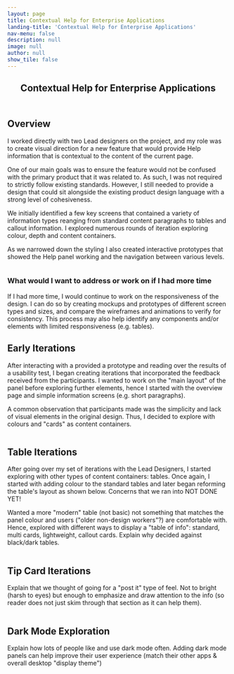 ```yaml
---
layout: page
title: Contextual Help for Enterprise Applications
landing-title: 'Contextual Help for Enterprise Applications'
nav-menu: false
description: null
image: null
author: null
show_tile: false
---
```


<!-- Main -->
<div id="main" class="alt">
	
<!-- One -->
<section id="one">
	<div class="inner">
	     <header class="major">
		<h1>Contextual Help for Enterprise Applications</h1>
	     </header>		

<h2>Overview</h2>
<p>I worked directly with two Lead designers on the project, and my role was to create visual direction for a new feature that would provide Help information that is contextual to the content of the current page.</p>
<p>One of our main goals was to ensure the feature would not be confused with the primary product that it was related to. As such, I was not required to strictly follow existing standards. However, I still needed to provide a design that could sit alongside the existing product design language with a strong level of cohesiveness.</p>
<p>We initially identified a few key screens that contained a variety of information types reanging from standard content paragraphs to tables and callout information. I explored numerous rounds of iteration exploring colour, depth and content containers.</p>
<p>As we narrowed down the styling I also created interactive prototypes that showed the Help panel working and the navigation between various levels.</p>
<span class="image fit"><img src="{% link assets/images/screen mockups.png %}" alt="" /></span>

<h3>What would I want to address or work on if I had more time</h3>
<p>If I had more time, I would continue to work on the responsiveness of the design. I can do so by creating mockups and prototypes of different screen types and sizes, and compare the wireframes and animations to verify for consistency. This process may also help identify any components and/or elements with limited responsiveness (e.g. tables).</p>

<h2>Early Iterations</h2>
<p>After interacting with a provided a prototype and reading over the results of a usability test, I began creating iterations that incorporated the feedback received from the participants. I wanted to work on the "main layout" of the panel before exploring further elements, hence I started with the overview page and simple information screens (e.g. short paragraphs).</p>
<p>A common observation that participants made was the simplicity and lack of visual elements in the original design. Thus, I decided to explore with colours and "cards" as content containers.</p>
<span class="image fit"><img src="{% link assets/images/early iterations.png %}" alt="" /></span>

<h2>Table Iterations</h2>
<p>After going over my set of iterations with the Lead Designers, I started exploring with other types of content containers: tables. Once again, I started with adding colour to the standard tables and later began reforming the table's layout as shown below. Concerns that we ran into NOT DONE YET!</p>
<p>Wanted a more "modern" table (not basic) not something that matches the panel colour and users ("older non-design workers"?) are comfortable with. Hence, explored with different ways to display a "table of info": standard, multi cards, lightweight, callout cards. Explain why decided against black/dark tables.</p>
<span class="image fit"><img src="{% link assets/images/table iterations.png %}" alt="" /></span>
		
<h2>Tip Card Iterations</h2>
<p>Explain that we thought of going for a "post it" type of feel. Not to bright (harsh to eyes) but enough to emphasize and draw attention to the info (so reader does not just skim through that section as it can help them).</p>
<span class="image fit"><img src="{% link assets/images/tips.png %}" alt="" /></span>

<h2>Dark Mode Exploration</h2>
<p>Explain how lots of people like and use dark mode often. Adding dark mode panels can help improve their user experience (match their other apps & overall desktop "display theme")</p>
<span class="image fit"><img src="{% link assets/images/dark mode.png %}" alt="" /></span>
